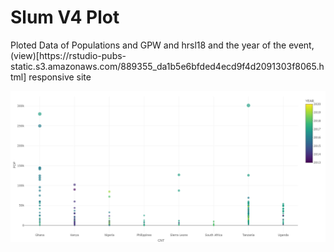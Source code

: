 # Slum V4 Plot
<p>
Ploted Data of Populations and GPW and hrsl18 and the year of the event, (view)[https://rstudio-pubs-static.s3.amazonaws.com/889355_da1b5e6bfded4ecd9f4d2091303f8065.html] responsive site
</p>
<a href="https://rstudio-pubs-static.s3.amazonaws.com/889355_da1b5e6bfded4ecd9f4d2091303f8065.html">
  <img src="https://raw.githubusercontent.com/sherif-abdallah/slum_v4/main/plot.png">
</a>
